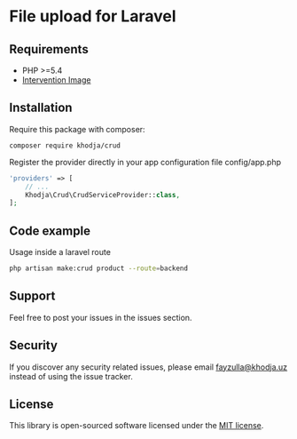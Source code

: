 # File upload for Laravel

## Requirements

- PHP >=5.4
- [Intervention Image](https://github.com/Intervention/image)

## Installation

Require this package with composer:

```
composer require khodja/crud
```

Register the provider directly in your app configuration file config/app.php
```php
'providers' => [
    // ...
    Khodja\Crud\CrudServiceProvider::class, 
];
```

## Code example

Usage inside a laravel route
```bash
php artisan make:crud product --route=backend
```


## Support

Feel free to post your issues in the issues section.

## Security

If you discover any security related issues, please email fayzulla@khodja.uz instead of using the issue tracker.

## License

This library is open-sourced software licensed under the [MIT license](http://opensource.org/licenses/MIT).